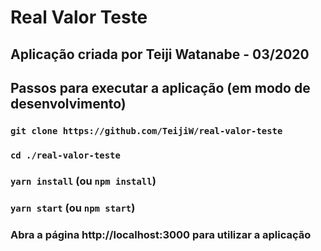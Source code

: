 # Real Valor Teste

## Aplicação criada por Teiji Watanabe - 03/2020

## Passos para executar a aplicação (em modo de desenvolvimento)

### `git clone https://github.com/TeijiW/real-valor-teste`

### `cd ./real-valor-teste`

### `yarn install` (ou `npm install`)

### `yarn start` (ou `npm start`)

### Abra a página http://localhost:3000 para utilizar a aplicação
